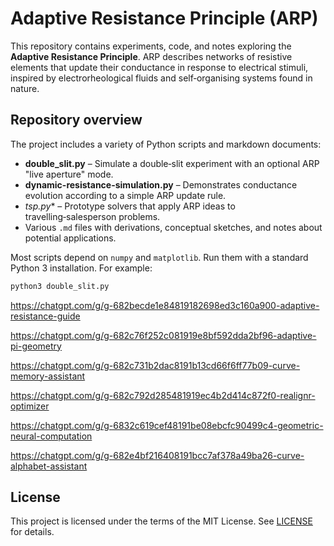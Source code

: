 # Adaptive Resistance Principle (ARP)

This repository contains experiments, code, and notes exploring the **Adaptive Resistance Principle**. ARP describes networks of resistive elements that update their conductance in response to electrical stimuli, inspired by electrorheological fluids and self‑organising systems found in nature.

## Repository overview

The project includes a variety of Python scripts and markdown documents:

- **double_slit.py** – Simulate a double‑slit experiment with an optional ARP "live aperture" mode.
- **dynamic-resistance-simulation.py** – Demonstrates conductance evolution according to a simple ARP update rule.
- **tsp*.py** – Prototype solvers that apply ARP ideas to travelling‑salesperson problems.
- Various `.md` files with derivations, conceptual sketches, and notes about potential applications.

Most scripts depend on `numpy` and `matplotlib`. Run them with a standard Python 3 installation. For example:

```bash
python3 double_slit.py
```
https://chatgpt.com/g/g-682becde1e84819182698ed3c160a900-adaptive-resistance-guide

https://chatgpt.com/g/g-682c76f252c081919e8bf592dda2bf96-adaptive-pi-geometry

https://chatgpt.com/g/g-682c731b2dac8191b13cd66f6ff77b09-curve-memory-assistant

https://chatgpt.com/g/g-682c792d285481919ec4b2d414c872f0-realignr-optimizer

https://chatgpt.com/g/g-6832c619cef48191be08ebcfc90499c4-geometric-neural-computation

https://chatgpt.com/g/g-682e4bf216408191bcc7af378a49ba26-curve-alphabet-assistant

## License

This project is licensed under the terms of the MIT License. See [LICENSE](LICENSE) for details.
